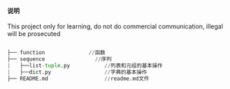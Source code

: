 #### 说明

This project only for learning, do not do commercial communication, illegal will be prosecuted

```python

├── function              //函数
├── sequence                //序列
|   ├──list-tuple.py           //列表和元组的基本操作
|   ├──dict.py                 //字典的基本操作
├── README.md                  //readme.md文件


```
